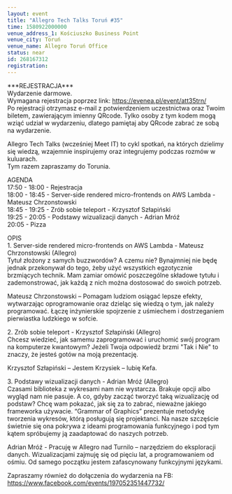 ```yaml
---
layout: event
title: "Allegro Tech Talks Toruń #35"
time: 1580922000000
venue_address_1: Kościuszko Business Point
venue_city: Toruń
venue_name: Allegro Toruń Office
status: near
id: 268167312
registration: 
---
```


<p>***REJESTRACJA***<br />Wydarzenie darmowe.<br />Wymagana rejestracja poprzez link: <a href="https://evenea.pl/event/att35trn/" class="linkified">https://evenea.pl/event/att35trn/</a><br />Po rejestracji otrzymasz e-mail z potwierdzeniem uczestnictwa oraz Twoim biletem, zawierającym imienny QRcode. Tylko osoby z tym kodem mogą wziąć udział w wydarzeniu, dlatego pamiętaj aby QRcode zabrać ze sobą na wydarzenie.</p>
<p>Allegro Tech Talks (wcześniej Meet IT) to cykl spotkań, na których dzielimy się wiedzą, wzajemnie inspirujemy oraz integrujemy podczas rozmów w kuluarach.<br />Tym razem zapraszamy do Torunia.</p>
<p>AGENDA<br />17:50 - 18:00 - Rejestracja<br />18:00 - 18:45 - Server-side rendered micro-frontends on AWS Lambda - Mateusz Chrzonstowski<br />18:45 - 19:25 - Zrób sobie teleport - Krzysztof Szłapiński<br />19:25 - 20:05 - Podstawy wizualizacji danych - Adrian Mróź<br />20:05 - Pizza</p>
<p>OPIS<br />1. Server-side rendered micro-frontends on AWS Lambda - Mateusz Chrzonstowski (Allegro)<br />Tytuł złożony z samych buzzwordów? A czemu nie? Bynajmniej nie będę jednak przekonywał do tego, żeby użyć wszystkich egzotycznie brzmiących technik. Mam zamiar omówić poszczególne składowe tytułu i zademonstrować, jak każdą z nich można dostosować do swoich potrzeb.</p>
<p>Mateusz Chrzonstowski – Pomagam ludziom osiągać lepsze efekty, wytwarzając oprogramowanie oraz dzieląc się wiedzą o tym, jak należy programować. Łączę inżynierskie spojrzenie z uśmiechem i dostrzeganiem pierwiastka ludzkiego w sofcie.</p>
<p>2. Zrób sobie teleport - Krzysztof Szłapiński (Allegro)<br />Chcesz wiedzieć, jak samemu zaprogramować i uruchomić swój program na komputerze kwantowym? Jeżeli Twoja odpowiedź brzmi "Tak i Nie" to znaczy, że jesteś gotów na moją prezentację.</p>
<p>Krzysztof Szłapiński – Jestem Krzysiek – lubię Kefa.</p>
<p>3. Podstawy wizualizacji danych - Adrian Mróź (Allegro)<br />Czasami biblioteka z wykresami nam nie wystarcza. Brakuje opcji albo wygląd nam nie pasuje. A co, gdyby zacząć tworzyć taką wizualizację od podstaw? Chcę wam pokazać, jak się za to zabrać, nieważne jakiego frameworka używacie. “Grammar of Graphics” prezentuje metodykę tworzenia wykresów, którą posługują się projektanci. Na nasze szczęście świetnie się ona pokrywa z ideami programowania funkcyjnego i pod tym kątem spróbujemy ją zaadaptować do naszych potrzeb.</p>
<p>Adrian Mróź - Pracuję w Allegro nad Turnilo – narzędziem do eksploracji danych. Wizualizacjami zajmuję się od pięciu lat, a programowaniem od ośmiu. Od samego początku jestem zafascynowany funkcyjnymi językami.</p>
<p>Zapraszamy również do dołączenia do wydarzenia na FB:<br /><a href="https://www.facebook.com/events/197052351447732/" class="linkified">https://www.facebook.com/events/197052351447732/</a></p>
